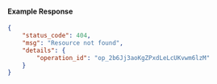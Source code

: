 <!-- Code generated for API Clients. DO NOT EDIT. -->

#### Example Response

```json
{
	"status_code": 404,
	"msg": "Resource not found",
	"details": {
		"operation_id": "op_2b6Jj3aoKgZPxdLeLcUKvwm6lzM"
	}
}
```

